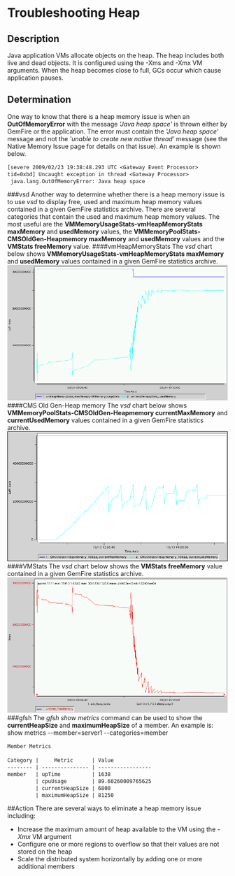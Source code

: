 # Troubleshooting Heap
## Description
Java application VMs allocate objects on the heap. The heap includes both live and dead objects. It is configured using the -Xms and -Xmx VM arguments. When the heap becomes close to full, GCs occur which cause application pauses.
## Determination
One way to know that there is a heap memory issue is when an **OutOfMemoryError** with the message *'Java heap space'* is thrown either by GemFire or the application. The error must contain the *'Java heap space'* message and not the *'unable to create new native thread'* message (see the Native Memory Issue page for details on that issue). An example is shown below.

	[severe 2009/02/23 19:38:48.293 UTC <Gateway Event Processor> tid=0xbd] Uncaught exception in thread <Gateway Processor>
	 java.lang.OutOfMemoryError: Java heap space
###vsd
Another way to determine whether there is a heap memory issue is to use *vsd* to display free, used and maximum heap memory values contained in a given GemFire statistics archive. There are several categories that contain the used and maximum heap memory values. The most useful are the **VMMemoryUsageStats-vmHeapMemoryStats maxMemory** and **usedMemory** values, the **VMMemoryPoolStats-CMSOldGen-Heapmemory maxMemory** and **usedMemory** values and the **VMStats freeMemory** value.
####vmHeapMemoryStats
The *vsd* chart below shows **VMMemoryUsageStats-vmHeapMemoryStats maxMemory** and **usedMemory** values contained in a given GemFire statistics archive.
![VMMemoryUsageStats](images/troubleshooting_heap_image001.gif)
####CMS Old Gen-Heap memory
The *vsd* chart below shows **VMMemoryPoolStats-CMSOldGen-Heapmemory currentMaxMemory** and **currentUsedMemory** values contained in a given GemFire statistics archive.
![VMMemoryPoolStats](images/troubleshooting_heap_image002.gif)
####VMStats
The *vsd* chart below shows the **VMStats freeMemory** value contained in a given GemFire statistics archive.
![VMStats](images/troubleshooting_heap_image003.gif)
###gfsh
The *gfsh show metrics* command can be used to show the **currentHeapSize** and **maximumHeapSize** of a member. An example is:
	show metrics --member=server1 --categories=member
	
	Member Metrics
	
	Category |     Metric      | Value
	-------- | --------------- | -----------------
	member   | upTime          | 1638
	         | cpuUsage        | 89.60260009765625
	         | currentHeapSize | 6800
	         | maximumHeapSize | 81250

##Action
There are several ways to eliminate a heap memory issue including:

* Increase the maximum amount of heap available to the VM using the *-Xmx* VM argument
* Configure one or more regions to overflow so that their values are not stored on the heap
* Scale the distributed system horizontally by adding one or more additional members
